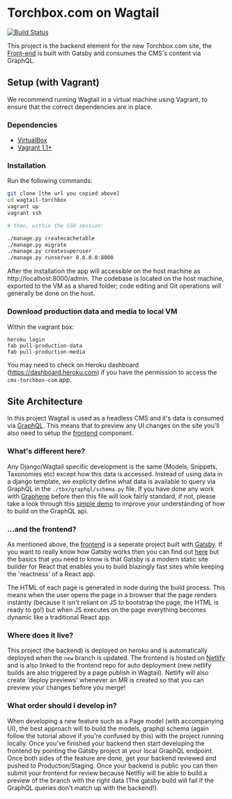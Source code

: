 Torchbox.com on Wagtail
=======================

[![Build Status](https://travis-ci.org/torchbox/wagtail-torchbox.svg?branch=master)](https://travis-ci.org/torchbox/wagtail-torchbox)

This project is the backend element for the new Torchbox.com site, the [Front-end](https://github.com/torchbox/torchbox-frontend/) is built with Gatsby and consumes the CMS's content via GraphQL. 

Setup (with Vagrant)
--------------------

We recommend running Wagtail in a virtual machine using Vagrant, to ensure that the correct dependencies are in place.

### Dependencies
 - [VirtualBox](https://www.virtualbox.org/)
 - [Vagrant 1.1+](http://www.vagrantup.com)

### Installation

Run the following commands:

```bash
git clone [the url you copied above]
cd wagtail-torchbox
vagrant up
vagrant ssh

# then, within the SSH session:

./manage.py createcachetable
./manage.py migrate
./manage.py createsuperuser
./manage.py runserver 0.0.0.0:8000
```

After the installation the app will accessible on the host machine as http://localhost:8000/admin. The codebase is located on the host
machine, exported to the VM as a shared folder; code editing and Git operations will generally be done on the host.


### Download production data and media to local VM

Within the vagrant box:

```
heroku login
fab pull-production-data
fab pull-production-media
```

You may need to check on Heroku dashboard (https://dashboard.heroku.com) if you have the permission to access the `cms-torchbox-com` app.


Site Architecture
-----------------

In this project Wagtail is used as a headless CMS and it's data is consumed via [GraphQL](https://graphql.org/). This means that to preview any UI changes on the site you'll also need to setup the [frontend](https://github.com/torchbox/torchbox-frontend/) component.

### What's different here?

Any Django/Wagtail specific development is the same (Models, Snippets, Taxonomies etc) except how this data is accessed. Instead of using data in a django template, we explicity define what data is available to query via GraphQL in the `./tbx/graphql/schema.py` file. If you have done any work with [Graphene](https://docs.graphene-python.org/en/latest/) before then this file will look fairly standard, if not, please take a look through this [simple demo](https://docs.graphene-python.org/projects/django/en/latest/tutorial-plain/) to improve your understanding of how to build on the GraphQL api.


### ...and the frontend?

As mentioned above, the [frontend](https://github.com/torchbox/torchbox-frontend/) is a seperate project built with [Gatsby](https://www.gatsbyjs.org/). If you want to really know how Gatsby works then you can find out [here](https://www.gatsbyjs.org/docs/behind-the-scenes/) but the basics that you need to know is that Gatsby is a modern static site builder for React that enables you to build blazingly fast sites while keeping the 'reactness' of a React app.

The HTML of each page is generated in node during the build process. This means when the user opens the page in a browser that the page renders instantly (because it isn't reliant on JS to bootstrap the page, the HTML is ready to go!) but when JS executes on the page everything becomes dynamic like a traditional React app.


### Where does it live?

This project (the backend) is deployed on heroku and is automatically deployed when the `new` branch is updated. The frontend is hosted on [Netlify](https://www.netlify.com/) and is also linked to the frontend repo for auto deployment (new netlify builds are also triggered by a page publish in Wagtail). Netlify will also create 'deploy previews' whenever an MR is created so that you can preview your changes before you merge!


### What order should I develop in?

When developing a new feature such as a Page model (with accompanying UI), the best approach will to build the models, graphql schema (again follow the tutorial above if you're confused by this) with the project running locally. Once you've finished your backend then start developing the frontend by pointing the Gatsby project at your local GraphQL endpoint. Once both sides of the feature are done, get your backend reviewed and pushed to Production/Staging. Once your backend is public you can then submit your frontend for review because Netlfiy will be able to build a preview of the branch with the right data (The gatsby build will fail if the GraphQL queries don't match up with the backend!).
